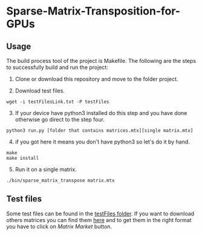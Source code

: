 # Sparse-Matrix-Transposition-for-GPUs

## Usage

The build process tool of the project is Makefile. The following are the steps to successfully build and run the project:

1. Clone or download this repository and move to the folder project.

2. Download test files.

```
wget -i testFilesLink.txt -P testFiles
```

3. If your device have python3 installed do this step and you have done otherwise go direct to the step four.

```
python3 run.py [folder that contains matrices.mtx][single matrix.mtx]
```

4. if you got here it means you don't have python3 so let's do it by hand.

```
make
make install
```

5. Run it on a single matrix.

```
./bin/sparse_matrix_transpose matrix.mtx
```

## Test files

Some test files can be found in the [testFiles folder](./testFiles/). If you want to download others matrices you can find them [here](https://sparse.tamu.edu) and to get them in the right format you have to click on *Matrix Market* button.
